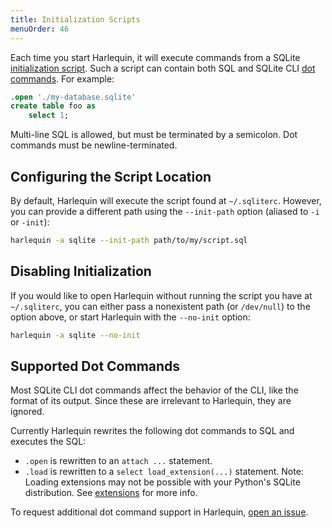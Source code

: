 ```yaml
---
title: Initialization Scripts
menuOrder: 46
---
```


Each time you start Harlequin, it will execute commands from a SQLite [initialization script](https://sqlite.org/cli.html). Such a script can contain both SQL and SQLite CLI [dot commands](https://sqlite.org/cli.html#special_commands_to_sqlite3_dot_commands_). For example:

```sql
.open './my-database.sqlite'
create table foo as
    select 1;
```

Multi-line SQL is allowed, but must be terminated by a semicolon. Dot commands must be newline-terminated.

## Configuring the Script Location

By default, Harlequin will execute the script found at `~/.sqliterc`. However, you can provide a different path using the `--init-path` option (aliased to `-i` or `-init`):

```bash
harlequin -a sqlite --init-path path/to/my/script.sql
```

## Disabling Initialization

If you would like to open Harlequin without running the script you have at `~/.sqliterc`, you can either pass a nonexistent path (or `/dev/null`) to the option above, or start Harlequin with the `--no-init` option:

```bash
harlequin -a sqlite --no-init
```

## Supported Dot Commands

Most SQLite CLI dot commands affect the behavior of the CLI, like the format of its output. Since these are irrelevant to Harlequin, they are ignored.

Currently Harlequin rewrites the following dot commands to SQL and executes the SQL:

- `.open` is rewritten to an `attach ...` statement.
- `.load` is rewritten to a `select load_extension(...)` statement. Note: Loading extensions may not be possible with your Python's SQLite distribution. See [extensions](extensions) for more info.

To request additional dot command support in Harlequin, [open an issue](https://github.com/tconbeer/harlequin/issues/new/choose).
